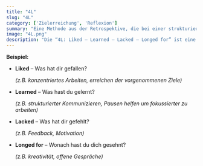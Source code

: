 ```yaml
---
title: "4L"
slug: "4L"
category: ['Zielerreichung', 'Reflexion']
summary: "Eine Methode aus der Retrospektive, die bei einer strukturierten Reflexion über Erfahrungen, Erfolge und Defizite hilft."
image: "4L.png"
description: "Die “4L: Liked – Learned – Lacked – Longed for” ist eine Methode aus der Retrospektive und dient zur strukturierten Reflexion über Erfahrungen, Erfolge und Defizite. Sie fördert Kommunikation, Wertschätzung und kritisches Denken und eignet sich dabei für die Selbstreflexion, sowie zur Review von Team- oder Gruppenarbeiten."
---
```


**Beispiel:**

- **Liked** – Was hat dir gefallen?

    *(z.B. konzentriertes Arbeiten, erreichen der vorgenommenen Ziele)*
    
- **Learned** – Was hast du gelernt?
    
    *(z.B. strukturierter Kommunizieren, Pausen helfen um fokussierter zu arbeiten)*
    
- **Lacked** – Was hat dir gefehlt?
    
    *(z.B. Feedback, Motivation)*
    
- **Longed for** – Wonach hast du dich gesehnt?
    
    *(z.B. kreativität, offene Gespräche)*
